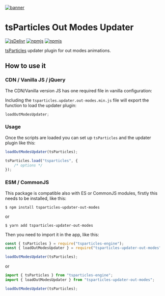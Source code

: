 [![banner](https://particles.js.org/images/banner2.png)](https://particles.js.org)

# tsParticles Out Modes Updater

[![jsDelivr](https://data.jsdelivr.com/v1/package/npm/tsparticles-updater-out-modes/badge)](https://www.jsdelivr.com/package/npm/tsparticles-updater-out-modes)
[![npmjs](https://badge.fury.io/js/tsparticles-updater-out-modes.svg)](https://www.npmjs.com/package/tsparticles-updater-out-modes)
[![npmjs](https://img.shields.io/npm/dt/tsparticles-updater-out-modes)](https://www.npmjs.com/package/tsparticles-updater-out-modes)

[tsParticles](https://github.com/matteobruni/tsparticles) updater plugin for out modes animations.

## How to use it

### CDN / Vanilla JS / jQuery

The CDN/Vanilla version JS has one required file in vanilla configuration:

Including the `tsparticles.updater.out-modes.min.js` file will export the function to load the updater plugin:

```javascript
loadOutModesUpdater;
```

### Usage

Once the scripts are loaded you can set up `tsParticles` and the updater plugin like this:

```javascript
loadOutModesUpdater(tsParticles);

tsParticles.load("tsparticles", {
    /* options */
});
```

### ESM / CommonJS

This package is compatible also with ES or CommonJS modules, firstly this needs to be installed, like this:

```shell
$ npm install tsparticles-updater-out-modes
```

or

```shell
$ yarn add tsparticles-updater-out-modes
```

Then you need to import it in the app, like this:

```javascript
const { tsParticles } = require("tsparticles-engine");
const { loadOutModesUpdater } = require("tsparticles-updater-out-modes");

loadOutModesUpdater(tsParticles);
```

or

```javascript
import { tsParticles } from "tsparticles-engine";
import { loadOutModesUpdater } from "tsparticles-updater-out-modes";

loadOutModesUpdater(tsParticles);
```
